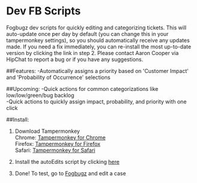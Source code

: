 # Dev FB Scripts
Fogbugz dev scripts for quickly editing and categorizing tickets. This will auto-update once per day by default (you can change this in your tampermonkey settings), so you should automatically receive any updates made. If you need a fix immediately, you can re-install the most up-to-date version by clicking the link in step 2. Please contact Aaron Cooper via HipChat to report a bug or if you have any suggestions.

##Features:
-Automatically assigns a priority based on 'Customer Impact' and 'Probability of Occurrence' selections

##Upcoming:
-Quick actions for common categorizations like low/low/green/bug backlog<br>
-Quick actions to quickly assign impact, probability, and priority with one click

##Install:
1. Download Tampermonkey<br>
Chrome: <a href='https://chrome.google.com/webstore/detail/tampermonkey/dhdgffkkebhmkfjojejmpbldmpobfkfo?hl=en' target='_blank'>Tampermonkey for Chrome</a><br>
Firefox: <a href='https://addons.mozilla.org/en-Us/firefox/addon/tampermonkey/' target='_blank'>Tampermonkey for Firefox</a><br>
Safari: <a href='http://tampermonkey.net/?browser=safari' target='_blank'>Tampermonkey for Safari</a>

2. Install the autoEdits script by clicking <a href='https://github.com/aHoyleCooper/fbScripts/raw/master/dev/fbAutoEdits.user.js' target='_blank'>here</a>

3. Done! To test, go to <a href='http://fogbugz/' target='_blank'>Fogbugz</a> and edit a case
